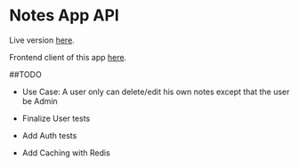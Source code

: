 # Notes App API

Live version [here](https://reta-notes-api.herokuapp.com/api-docs/).

Frontend client of this app [here](https://github.com/retaLazyCodes/notes-client).


##TODO

- Use Case: A user only can delete/edit his own notes except that the user be Admin

- Finalize User tests
- Add Auth tests
- Add Caching with Redis
